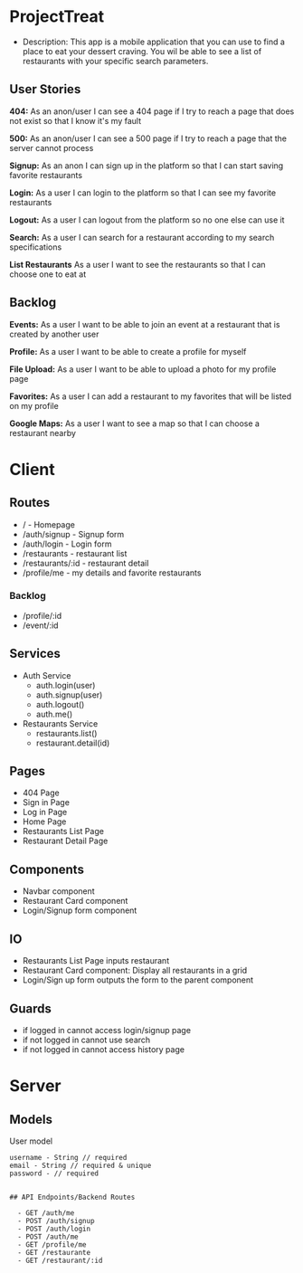 # ProjectTreat

- Description: This app is a mobile application that you can use to find a place to eat your dessert craving. You wil be able   to see a list of restaurants with your specific search parameters.

## User Stories

  **404:** As an anon/user I can see a 404 page if I try to reach a page that does not exist so that I know it's my fault
  
  **500:** As an anon/user I can see a 500 page if I try to reach a page that the server cannot process
  
  **Signup:** As an anon I can sign up in the platform so that I can start saving favorite restaurants
  
  **Login:** As a user I can login to the platform so that I can see my favorite restaurants
  
  **Logout:** As a user I can logout from the platform so no one else can use it
  
  **Search:** As a user I can search for a restaurant according to my search specifications

  **List Restaurants** As a user I want to see the restaurants so that I can choose one to eat at
  

## Backlog

  **Events:** As a user I want to be able to join an event at a restaurant that is created by another user
  
  **Profile:** As a user I want to be able to create a profile for myself
  
  **File Upload:** As a user I want to be able to upload a photo for my profile page
  
  **Favorites:** As a user I can add a restaurant to my favorites that will be listed on my profile

  **Google Maps:** As a user I want to see a map so that I can choose a restaurant nearby
  
# Client

## Routes

  - / - Homepage
  - /auth/signup - Signup form
  - /auth/login - Login form
  - /restaurants - restaurant list
  - /restaurants/:id - restaurant detail
  - /profile/me - my details and favorite restaurants

  ### Backlog

  - /profile/:id
  - /event/:id

## Services

- Auth Service
  - auth.login(user)
  - auth.signup(user)
  - auth.logout()
  - auth.me()
- Restaurants Service
  - restaurants.list()
  - restaurant.detail(id)   

## Pages

- 404 Page
- Sign in Page
- Log in Page
- Home Page
- Restaurants List Page
- Restaurant Detail Page

## Components

- Navbar component
- Restaurant Card component
- Login/Signup form component

## IO

- Restaurants List Page inputs restaurant 
- Restaurant Card component: Display all restaurants in a grid
- Login/Sign up form outputs the form to the parent component

## Guards

- if logged in cannot access login/signup page
- if not logged in cannot use search
- if not logged in cannot access history page

# Server

## Models

  User model

  ```
  username - String // required
  email - String // required & unique
  password - // required
  ```

```

## API Endpoints/Backend Routes

  - GET /auth/me
  - POST /auth/signup
  - POST /auth/login
  - POST /auth/me
  - GET /profile/me
  - GET /restaurante
  - GET /restaurant/:id
